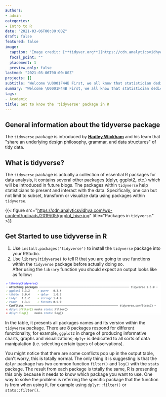 ```yaml
---
authors:
- admin
categories:
- Intro to R
date: "2021-03-06T00:00:00Z"
draft: false
featured: false
image:
  caption: 'Image credit: [**tidyver.org**](https://cdn.analyticsvidhya.com/wp-content/uploads/2019/05/tidyverse-default.png)'
  focal_point: ""
  placement: 1
  preview_only: false
lastmod: "2021-03-06T00:00:00Z"
projects: []
subtitle: "Welcome \U0001F44B First, we all know that statistician dedicate most of their time in tiding raw data before conducting any further analysis. It will be a tedious and inefficient process if all jobs are done manually. Therefore, the very first package that I'm going to introduce is the `tidyverse` package, the foundation of data wrangling."
summary: "Welcome \U0001F44B First, we all know that statistician dedicate most of their time in tiding raw data before conducting any further analysis. It will be a tedious and inefficient process if all jobs are done manually. Therefore, the very first package that I'm going to introduce is the `tidyverse` package, the foundation of data wrangling."
tags:
- Academic
title: Get to know the 'tidyverse' package in R
---
```


## General information about the tidyverse package

The `tidyverse` package is introduced by [**Hadley Wickham**](https://en.wikipedia.org/wiki/Hadley_Wickham) and his team that "share an underlying design philosophy, grammar, and data structures" of tidy data. 

## What is tidyverse?

The `tidyverse` package is actually a collection of essential R packages for data analysis, it contains several other packages (dplyr, ggplot2, etc.) which will be introduced in future blogs. The packages within `tidyverse` help statisticians to present and interact with the data. Specifically, one can but not limit to subset, transform or visualize data using packages within `tidyverse`.

{{< figure src="https://cdn.analyticsvidhya.com/wp-content/uploads/2019/05/ggplot_hive.jpg" title="Packages in `tidyverse`." >}}

## Get Started to use tidyverse in R

1. Use `install.packages('tidyverse')` to install the `tidyverse` package into your RStudio.
2. Use `library(tidyverse)` to tell R that you are going to use functions within the `tidyverse` package before actually doing so. \
After using the `library` function you should expect an output looks like as follow:

![](images/library.png)

In the table, it presents all packages names and its version within the `tidyverse` package. There are 8 packages respond for different functionality, for example, `ggplot2` in charge of producing informative charts, graphs and visualizations; `dplyr` is dedicated to all sorts of data manipulation (i.e. selecting certain types of observations).

You might notice that there are some conflicts pop up in the output table, don't worry, this is totally normal. The only thing it is suggesting is that the `dplyr` package has two common function `filter()` and `log()` with the `stats` package. The result from each package is totally the same, R is presenting this only because it needs to know which package you want to use. One way to solve the problem is referring the specific package that the function is from when using it, for example using `dplyr::filter()` or `stats::filter()`.
